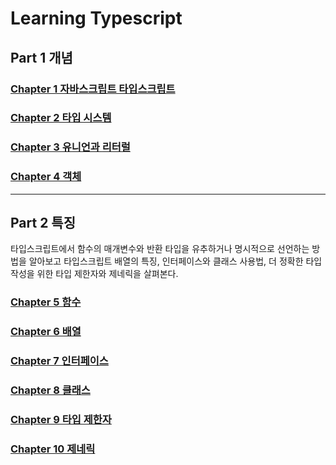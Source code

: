 # Learning Typescript

## Part 1 개념

### [Chapter 1 자바스크립트 타입스크립트](chap1.md)

### [Chapter 2 타입 시스템](chap2.md)

### [Chapter 3 유니언과 리터럴](chap3.md)

### [Chapter 4 객체](chap4.md)

---

## Part 2 특징

타입스크립트에서 함수의 매개변수와 반환 타입을 유추하거나 명시적으로 선언하는 방법을 알아보고 타입스크립트 배열의 특징, 인터페이스와 클래스 사용법, 더 정확한 타입 작성을 위한 타입 제한자와 제네릭을 살펴본다.

### [Chapter 5 함수](chap5.md)

### [Chapter 6 배열](chap6.md)

### [Chapter 7 인터페이스](chap7.md)

### [Chapter 8 클래스](chap8.md)

### [Chapter 9 타입 제한자](chap9.md)

### [Chapter 10 제네릭](chap10.md)

